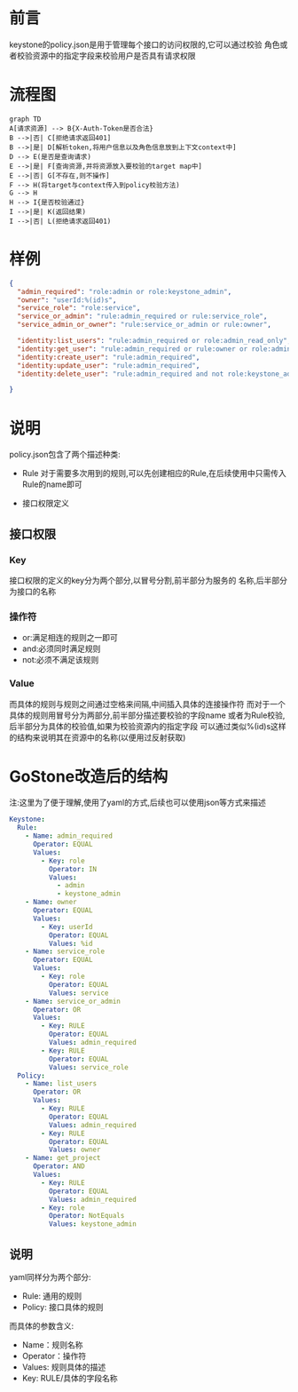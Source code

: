 # 前言

keystone的policy.json是用于管理每个接口的访问权限的,它可以通过校验
角色或者校验资源中的指定字段来校验用户是否具有请求权限

# 流程图

```mermaid
graph TD
A[请求资源] --> B{X-Auth-Token是否合法}
B -->|否| C[拒绝请求返回401]
B -->|是| D[解析token,将用户信息以及角色信息放到上下文context中]
D --> E(是否是查询请求)
E -->|是| F[查询资源,并将资源放入要校验的target map中]
E -->|否| G[不存在,则不操作]
F --> H(将target与context传入到policy校验方法)
G --> H
H --> I{是否校验通过}
I -->|是| K(返回结果)
I -->|否| L(拒绝请求返回401)
```

# 样例

```json
{
  "admin_required": "role:admin or role:keystone_admin",
  "owner": "userId:%(id)s",
  "service_role": "role:service",
  "service_or_admin": "rule:admin_required or rule:service_role",
  "service_admin_or_owner": "rule:service_or_admin or rule:owner",

  "identity:list_users": "rule:admin_required or role:admin_read_only",
  "identity:get_user": "rule:admin_required or rule:owner or role:admin_read_only",
  "identity:create_user": "rule:admin_required",
  "identity:update_user": "rule:admin_required",
  "identity:delete_user": "rule:admin_required and not role:keystone_admin"

}
```

# 说明

policy.json包含了两个描述种类:

- Rule 对于需要多次用到的规则,可以先创建相应的Rule,在后续使用中只需传入
  Rule的name即可

- 接口权限定义

## 接口权限

### Key

接口权限的定义的key分为两个部分,以冒号分割,前半部分为服务的 名称,后半部分为接口的名称

### 操作符

- or:满足相连的规则之一即可
- and:必须同时满足规则
- not:必须不满足该规则

### Value

而具体的规则与规则之间通过空格来间隔,中间插入具体的连接操作符
而对于一个具体的规则用冒号分为两部分,前半部分描述要校验的字段name
或者为Rule校验,后半部分为具体的校验值,如果为校验资源内的指定字段
可以通过类似%(id)s这样的结构来说明其在资源中的名称(以便用过反射获取)

# GoStone改造后的结构

注:这里为了便于理解,使用了yaml的方式,后续也可以使用json等方式来描述

```yaml
Keystone:
  Rule:
    - Name: admin_required
      Operator: EQUAL
      Values:
        - Key: role
          Operator: IN
          Values:
            - admin
            - keystone_admin
    - Name: owner
      Operator: EQUAL
      Values:
        - Key: userId
          Operator: EQUAL
          Values: %id
    - Name: service_role
      Operator: EQUAL
      Values:
        - Key: role
          Operator: EQUAL
          Values: service
    - Name: service_or_admin
      Operator: OR
      Values:
        - Key: RULE
          Operator: EQUAL
          Values: admin_required
        - Key: RULE
          Operator: EQUAL
          Values: service_role
  Policy:
    - Name: list_users
      Operator: OR
      Values:
        - Key: RULE
          Operator: EQUAL
          Values: admin_required
        - Key: RULE
          Operator: EQUAL
          Values: owner
    - Name: get_project
      Operator: AND
      Values:
        - Key: RULE
          Operator: EQUAL
          Values: admin_required
        - Key: role
          Operator: NotEquals
          Values: keystone_admin
```

## 说明

yaml同样分为两个部分:

- Rule: 通用的规则
- Policy: 接口具体的规则

而具体的参数含义:

- Name：规则名称
- Operator：操作符
- Values: 规则具体的描述
- Key: RULE/具体的字段名称

